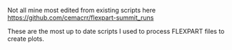 Not all mine most edited from existing scripts here https://github.com/cemacrr/flexpart-summit_runs 

These are the most up to date scripts I used to process FLEXPART files to create plots.
